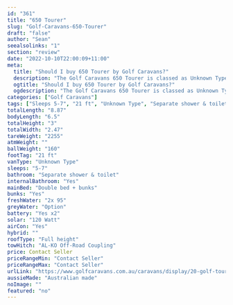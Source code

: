 ```yaml
---
id: "361"
title: "650 Tourer"
slug: "Golf-Caravans-650-Tourer"
draft: "false"
author: "Sean"
seealsolinks: "1"
section: "review"
date: "2022-10-10T22:00:09+11:00"
meta:
  title: "Should I buy 650 Tourer by Golf Caravans?"
  description: "The Golf Caravans 650 Tourer is classed as Unknown Type, and sleeps 5-7 people. It is Australian made and comes in at 21 ft. It generally has Separate shower & toilet."
  ogtitle: "Should I buy 650 Tourer by Golf Caravans?"
  ogdescription: "The Golf Caravans 650 Tourer is classed as Unknown Type, and sleeps 5-7 people. It is Australian made and comes in at 21 ft. It generally has Separate shower & toilet."
categories: ["Golf Caravans"]
tags: ["Sleeps 5-7", "21 ft", "Unknown Type", "Separate shower & toilet", "Full height", "Price Unknown", "Australian made"]
totalLength: "8.87"
bodyLength: "6.5"
totalHeight: "3"
totalWidth: "2.47"
tareWeight: "2255"
atmWeight: ""
ballWeight: "160"
footTag: "21 ft"
vanType: "Unknown Type"
sleeps: "5-7"
bathroom: "Separate shower & toilet"
internalBathroom: "Yes"
mainBed: "Double bed + bunks"
bunks: "Yes"
freshWater: "2x 95"
greyWater: "Option"
battery: "Yes x2"
solar: "120 Watt"
airCon: "Yes"
hybrid: ""
roofType: "Full height"
towHitch: "AL-KO Off-Road Coupling"
price: Contact Seller
priceRangeMin: "Contact Seller"
priceRangeMax: "Contact Seller"
urlLink: "https://www.golfcaravans.com.au/caravans/display/20-golf-tourer-range-/"
aussieMade: "Australian made"
noImage: ""
featured: "no"
---
```

